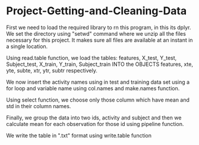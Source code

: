 # Project-Getting-and-Cleaning-Data

First we need to load the required library to rn this program, in this its dplyr.
We set the directory using "setwd" command where we unzip all the files necessary for this project.
It makes sure all files are available at an instant in a single location.

Using read.table function, we load the tables:
features, X_test, Y_test, Subject_test, X_train, Y_train, Subject_train INTO the OBJECTS
features, xte, yte, subte, xtr, ytr, subtr respectively.

We now insert the activity names using in test and training data set using a for loop and
variable name using  col.names and make.names function.

Using select function, we choose only those column which have mean and std in their column names.

Finally, we group the data into two ids, activity and subject and then we calculate mean for each observation for those id using pipeline function.

We write the table in ".txt" format using write.table function

